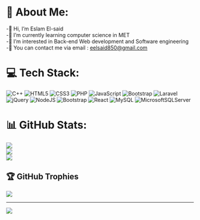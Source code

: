 # 💫 About Me:
-👋 Hi, I’m Eslam El-said<br>-🌱 I’m currently learning computer science in MET<br>-👀 I’m  interested in Back-end Web development and Software engineering<br>-💬 You can contact me via email : eelsaid850@gmail.com


# 💻 Tech Stack:
![C++](https://img.shields.io/badge/c++-%2300599C.svg?style=flat&logo=c%2B%2B&logoColor=white) ![HTML5](https://img.shields.io/badge/html5-%23E34F26.svg?style=flat&logo=html5&logoColor=white) ![CSS3](https://img.shields.io/badge/css3-%231572B6.svg?style=flat&logo=css3&logoColor=white) ![PHP](https://img.shields.io/badge/php-%23777BB4.svg?style=flat&logo=php&logoColor=white) ![JavaScript](https://img.shields.io/badge/javascript-%23323330.svg?style=flat&logo=javascript&logoColor=%23F7DF1E) ![Bootstrap](https://img.shields.io/badge/bootstrap-%238511FA.svg?style=flat&logo=bootstrap&logoColor=white) ![Laravel](https://img.shields.io/badge/laravel-%23FF2D20.svg?style=flat&logo=laravel&logoColor=white) ![jQuery](https://img.shields.io/badge/jquery-%230769AD.svg?style=flat&logo=jquery&logoColor=white) ![NodeJS](https://img.shields.io/badge/node.js-6DA55F?style=flat&logo=node.js&logoColor=white) ![Bootstrap](https://img.shields.io/badge/bootstrap-%238511FA.svg?style=flat&logo=bootstrap&logoColor=white) ![React](https://img.shields.io/badge/react-%2320232a.svg?style=flat&logo=react&logoColor=%2361DAFB) ![MySQL](https://img.shields.io/badge/mysql-4479A1.svg?style=flat&logo=mysql&logoColor=white) ![MicrosoftSQLServer](https://img.shields.io/badge/Microsoft%20SQL%20Server-CC2927?style=flat&logo=microsoft%20sql%20server&logoColor=white)
# 📊 GitHub Stats:
![](https://github-readme-stats.vercel.app/api?username=Eslam-elsaid-developer&theme=default_repocard&hide_border=false&include_all_commits=false&count_private=false)<br/>
![](https://github-readme-streak-stats.herokuapp.com/?user=Eslam-elsaid-developer&theme=default_repocard&hide_border=false)<br/>
![](https://github-readme-stats.vercel.app/api/top-langs/?username=Eslam-elsaid-developer&theme=default_repocard&hide_border=false&include_all_commits=false&count_private=false&layout=compact)

## 🏆 GitHub Trophies
![](https://github-profile-trophy.vercel.app/?username=Eslam-elsaid-developer&theme=radical&no-frame=false&no-bg=true&margin-w=4)

---
[![](https://visitcount.itsvg.in/api?id=Eslam-elsaid-developer&icon=2&color=1)](https://visitcount.itsvg.in)

<!-- Proudly created with GPRM ( https://gprm.itsvg.in ) -->
